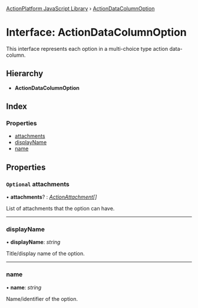 [ActionPlatform JavaScript Library](../README.md) › [ActionDataColumnOption](actiondatacolumnoption.md)

# Interface: ActionDataColumnOption

This interface represents each option in a multi-choice type action data-column.

## Hierarchy

* **ActionDataColumnOption**

## Index

### Properties

* [attachments](actiondatacolumnoption.md#optional-attachments)
* [displayName](actiondatacolumnoption.md#displayname)
* [name](actiondatacolumnoption.md#name)

## Properties

### `Optional` attachments

• **attachments**? : *[ActionAttachment](actionattachment.md)[]*

List of attachments that the option can have.

___

###  displayName

• **displayName**: *string*

Title/display name of the option.

___

###  name

• **name**: *string*

Name/identifier of the option.
